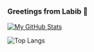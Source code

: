 ### Greetings from Labib 👋

<!--
**labib147/labib147** is a ✨ _special_ ✨ repository because its `README.md` (this file) appears on your GitHub profile.

Here are some ideas to get you started:

- 🔭 I’m currently working on ...
- 🌱 I’m currently learning ...
- 👯 I’m looking to collaborate on ...
- 🤔 I’m looking for help with ...
- 💬 Ask me about ...
- 📫 How to reach me: ...
- 😄 Pronouns: ...
- ⚡ Fun fact: ...
-->


[![My GitHub Stats](https://github-readme-stats.vercel.app/api/?username=labib147&layout=compact&count_private=false&theme=tokyonight&showicons=false)]()

![Top Langs](https://github-readme-stats.vercel.app/api/top-langs/?username=labib147&layout=compact&hide=jupyter%20notebook&langs_count=20&theme=tokyonight)

<!--
![](https://github-readme-stats.vercel.app/api?username=labib147&theme=light&hide_border=false&include_all_commits=true&count_private=true)
![](https://github-readme-streak-stats.herokuapp.com/?user=labib147&theme=light&hide_border=false)<br/>
![](https://github-readme-stats.vercel.app/api/top-langs/?username=labib147&theme=light&hide_border=false&include_all_commits=true&count_private=true&layout=compact)

[![My GitHub Language Stats](https://github-readme-stats.vercel.app/api/top-langs/?username=labib147&langs_count=5&theme=tokyonight)]()

[![Top Langs](https://github-readme-stats.vercel.app/api/top-langs/?username=labib147&layout=compact&hide=jupyter%20notebook&langs_count=20&theme=tokyonight)]
<br>

[![trophy](https://github-profile-trophy.vercel.app/?username=labib147&margin-w=8)](https://github.com/ryo-ma/github-profile-trophy)

![Top Langs](https://github-readme-stats.vercel.app/api/top-langs/?username=labib147&layout=compact&langs_count=10&theme=tokyonight)

<br>
-->
